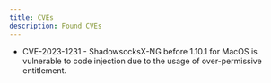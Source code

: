 ```yaml
---
title: CVEs
description: Found CVEs
---
```


* CVE-2023-1231 - ShadowsocksX-NG before 1.10.1 for MacOS is vulnerable to code injection due to the usage of over-permissive entitlement.
